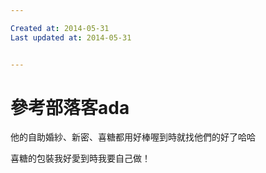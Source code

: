 ```yaml
---

Created at: 2014-05-31
Last updated at: 2014-05-31


---
```


# 參考部落客ada


他的自助婚紗、新密、喜糖都用好棒喔到時就找他們的好了哈哈

喜糖的包裝我好愛到時我要自己做！

